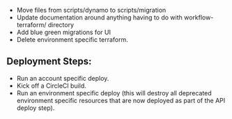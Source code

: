 - Move files from scripts/dynamo to scripts/migration
- Update documentation around anything having to do with workflow-terraform/ directory
- Add blue green migrations for UI
- Delete environment specific terraform.

## Deployment Steps:
- Run an account specific deploy.
- Kick off a CircleCI build.
- Run an environment specific deploy (this will destroy all deprecated environment specific resources that are now deployed as part of the API deploy step).